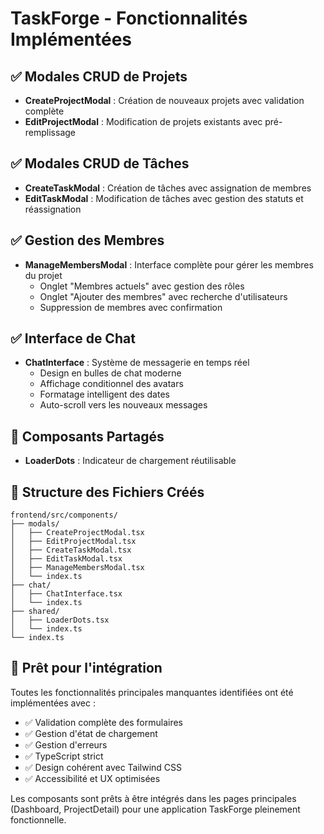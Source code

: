 # TaskForge - Fonctionnalités Implémentées

## ✅ Modales CRUD de Projets
- **CreateProjectModal** : Création de nouveaux projets avec validation complète
- **EditProjectModal** : Modification de projets existants avec pré-remplissage

## ✅ Modales CRUD de Tâches  
- **CreateTaskModal** : Création de tâches avec assignation de membres
- **EditTaskModal** : Modification de tâches avec gestion des statuts et réassignation

## ✅ Gestion des Membres
- **ManageMembersModal** : Interface complète pour gérer les membres du projet
  - Onglet "Membres actuels" avec gestion des rôles
  - Onglet "Ajouter des membres" avec recherche d'utilisateurs
  - Suppression de membres avec confirmation

## ✅ Interface de Chat
- **ChatInterface** : Système de messagerie en temps réel
  - Design en bulles de chat moderne
  - Affichage conditionnel des avatars
  - Formatage intelligent des dates
  - Auto-scroll vers les nouveaux messages

## 🔧 Composants Partagés
- **LoaderDots** : Indicateur de chargement réutilisable

## 📁 Structure des Fichiers Créés

```
frontend/src/components/
├── modals/
│   ├── CreateProjectModal.tsx
│   ├── EditProjectModal.tsx
│   ├── CreateTaskModal.tsx
│   ├── EditTaskModal.tsx
│   ├── ManageMembersModal.tsx
│   └── index.ts
├── chat/
│   ├── ChatInterface.tsx
│   └── index.ts
├── shared/
│   ├── LoaderDots.tsx
│   └── index.ts
└── index.ts
```

## 🚀 Prêt pour l'intégration

Toutes les fonctionnalités principales manquantes identifiées ont été implémentées avec :
- ✅ Validation complète des formulaires
- ✅ Gestion d'état de chargement
- ✅ Gestion d'erreurs
- ✅ TypeScript strict
- ✅ Design cohérent avec Tailwind CSS
- ✅ Accessibilité et UX optimisées

Les composants sont prêts à être intégrés dans les pages principales (Dashboard, ProjectDetail) pour une application TaskForge pleinement fonctionnelle.
